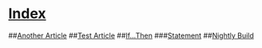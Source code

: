 # [Index](index.md)
##[Another Article](articlea.md)
##[Test Article](articleb.md)
##[If...Then](articlec.md)
###[Statement](articled.md)
##[Nightly Build](articlee.md)